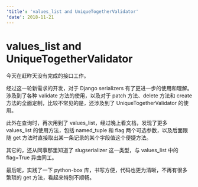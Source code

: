 ```yaml
---
'title': 'values_list and UniqueTogetherValidator'
'date': 2018-11-21
---
```

# values\_list and UniqueTogetherValidator

今天在赶昨天没有完成的接口工作。

经过这一轮新需求的开发，对于 Django serializers 有了更进一步的使用和理解。涉及到了各种 validate 方法的使用，以及对于 patch 方法、delete 方法和 create 方法的全面定制，比较不常见的是，还涉及到了 UniqueTogetherValidator 的使用。

此外在查询时，再次用到了 values\_list，经过晚上看文档，发现了更多 values\_list 的使用方法，包括 named\_tuple 和 flag 两个可选参数，以及后面跟随 get 方法时直接取出某一条记录的某个字段值这个便捷方法。

其它的，还从同事那里知道了 slugserializer 这一类型，与 values\_list 中的 flag=True 异曲同工。

最后呢，实践了一下 python-box 库，书写方便，代码也更为清晰，不再有很多繁琐的  get 方法，看起来特别不顺畅。